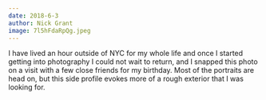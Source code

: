 ```yaml
---
date: 2018-6-3
author: Nick Grant
image: 7l5hFdaRpQg.jpeg
---
```

I have lived an hour outside of NYC for my whole life and once I started getting into photography I could not wait to return, and I snapped this photo on a visit with a few close friends for my birthday. Most of the portraits are head on, but this side profile evokes more of a rough exterior that I was looking for.